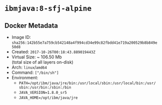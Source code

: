 # `ibmjava:8-sfj-alpine`

## Docker Metadata

- Image ID: `sha256:142b55e7a759cb542148a4f994cd34e99c82fbdd41e719a200529b8b849e50d8`
- Created: `2017-10-26T00:18:43.889019443Z`
- Virtual Size: ~ 106.50 Mb  
  (total size of all layers on-disk)
- Arch: `linux`/`amd64`
- Command: `["/bin/sh"]`
- Environment:
  - `PATH=/opt/ibm/java/jre/bin:/usr/local/sbin:/usr/local/bin:/usr/sbin:/usr/bin:/sbin:/bin`
  - `JAVA_VERSION=1.8.0_sr5`
  - `JAVA_HOME=/opt/ibm/java/jre`
